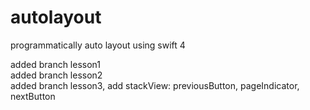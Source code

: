 # autolayout
programmatically auto layout using swift 4

added branch lesson1 <br />
added branch lesson2 <br />
added branch lesson3, add stackView: previousButton, pageIndicator, nextButton
